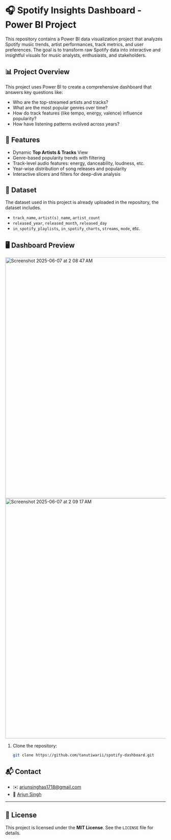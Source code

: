 # 🎧 Spotify Insights Dashboard - Power BI Project

This repository contains a Power BI data visualization project that analyzes Spotify music trends, artist performances, track metrics, and user preferences. The goal is to transform raw Spotify data into interactive and insightful visuals for music analysts, enthusiasts, and stakeholders.

## 📊 Project Overview

This project uses Power BI to create a comprehensive dashboard that answers key questions like:
- Who are the top-streamed artists and tracks?
- What are the most popular genres over time?
- How do track features (like tempo, energy, valence) influence popularity?
- How have listening patterns evolved across years?

## 🧩 Features

- Dynamic **Top Artists & Tracks** View
- Genre-based popularity trends with filtering
- Track-level audio features: energy, danceability, loudness, etc.
- Year-wise distribution of song releases and popularity
- Interactive slicers and filters for deep-dive analysis

## 📁 Dataset

The dataset used in this project is already uploaded in the repository, the dataset includes.
- `track_name`, `artist(s)_name`, `artist_count`
- `released_year`, `released_month`, `released_day`
- `in_spotify_playlists`, `in_spotify_charts`, `streams`, `mode`, etc.

> 

## 🖥️ Dashboard Preview




<img width="754" alt="Screenshot 2025-06-07 at 2 08 47 AM" src="https://github.com/user-attachments/assets/e3453489-e786-4622-a857-df38498c0b03" />

<img width="752" alt="Screenshot 2025-06-07 at 2 09 17 AM" src="https://github.com/user-attachments/assets/71574651-7bfc-4a23-ad4d-735709debba7" />



1. Clone the repository:
   ```bash
   git clone https://github.com/tanutiwarii/spotify-dashboard.git

## 📬 Contact

* ✉️ [arjunsinghas1718@gmail.com](mailto:arjunsinghas1718@gmail.com)
* 🔗 [Arjun Singh](https://www.linkedin.com/in/arjun-singh-b26570259/)

---
## 📄 License

This project is licensed under the **MIT License**. See the `LICENSE` file for details.
